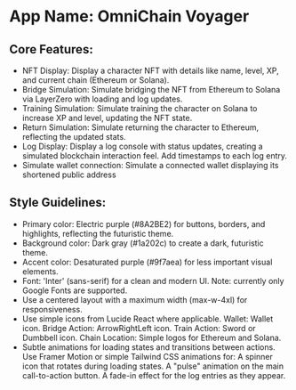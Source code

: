 # **App Name**: OmniChain Voyager

## Core Features:

- NFT Display: Display a character NFT with details like name, level, XP, and current chain (Ethereum or Solana).
- Bridge Simulation: Simulate bridging the NFT from Ethereum to Solana via LayerZero with loading and log updates.
- Training Simulation: Simulate training the character on Solana to increase XP and level, updating the NFT state.
- Return Simulation: Simulate returning the character to Ethereum, reflecting the updated stats.
- Log Display: Display a log console with status updates, creating a simulated blockchain interaction feel. Add timestamps to each log entry.
- Simulate wallet connection: Simulate a connected wallet displaying its shortened public address

## Style Guidelines:

- Primary color: Electric purple (#8A2BE2) for buttons, borders, and highlights, reflecting the futuristic theme.
- Background color: Dark gray (#1a202c) to create a dark, futuristic theme.
- Accent color: Desaturated purple (#9f7aea) for less important visual elements.
- Font: 'Inter' (sans-serif) for a clean and modern UI. Note: currently only Google Fonts are supported.
- Use a centered layout with a maximum width (max-w-4xl) for responsiveness.
- Use simple icons from Lucide React where applicable. Wallet: Wallet icon. Bridge Action: ArrowRightLeft icon. Train Action: Sword or Dumbbell icon. Chain Location: Simple logos for Ethereum and Solana.
- Subtle animations for loading states and transitions between actions. Use Framer Motion or simple Tailwind CSS animations for: A spinner icon that rotates during loading states. A "pulse" animation on the main call-to-action button. A fade-in effect for the log entries as they appear.